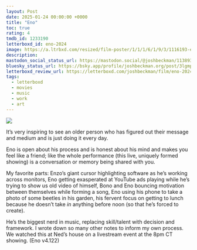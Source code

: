 ```yaml
---
layout: Post
date: 2025-01-24 00:00:00 +0000
title: "Eno"
toc: true
rating: 4
tmdb_id: 1233190
letterboxd_id: eno-2024
image: https://a.ltrbxd.com/resized/film-poster/1/1/1/6/1/9/3/1116193-eno-0-600-0-900-crop.jpg?v=983c5844e6
description: 
mastodon_social_status_url: https://mastodon.social/@joshbeckman/113893025014902702
bluesky_status_url: https://bsky.app/profile/joshbeckman.org/post/3lgmpbmdxmz2b
letterboxd_review_url: https://letterboxd.com/joshbeckman/film/eno-2024/
tags:
  - letterboxd
  - movies
  - music
  - work
  - art
---
```


 <p><img src="https://a.ltrbxd.com/resized/film-poster/1/1/1/6/1/9/3/1116193-eno-0-600-0-900-crop.jpg?v=983c5844e6"/></p> <p>It’s very inspiring to see an older person who has figured out their message and medium and is just doing it every day.</p><p>Eno is open about his process and is honest about his mind and makes you feel like a friend; like the whole performance (this live, uniquely formed showing) is a conversation or memory being shared with you. </p><p>My favorite parts: Enzo’s giant cursor highlighting software as he’s working across monitors, Eno getting exasperated at YouTube ads playing while he’s trying to show us old video of himself, Bono and Eno bouncing motivation between themselves while forming a song, Eno using his phone to take a photo of some beetles in his garden, his fervent focus on getting to lunch because he doesn’t take <i>in</i> anything before noon (so that he’s forced to create). </p><p>He’s the biggest nerd in music, replacing skill/talent with decision and framework. I wrote down so many other notes to inform my own process. We watched this at Ned’s house on a livestream event at the 8pm CT showing. (Eno v4.122)</p> 
